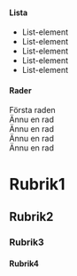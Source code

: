 #### Lista

* List-element
* List-element
* List-element
* List-element
* List-element

#### Rader

Första raden   
Ännu en rad   
Ännu en rad   
Ännu en rad   
Ännu en rad   


# Rubrik1
## Rubrik2
### Rubrik3
#### Rubrik4

